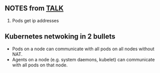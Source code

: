 ## NOTES from [TALK](https://www.youtube.com/watch?v=GgCA2USI5iQ)

1. Pods get ip addresses

## Kubernetes netwoking in 2 bullets

- Pods on a node can communicate with all pods on all nodes without NAT.
- Agents on a node (e.g. system daemons, kubelet) can communicate with all pods on that node.
